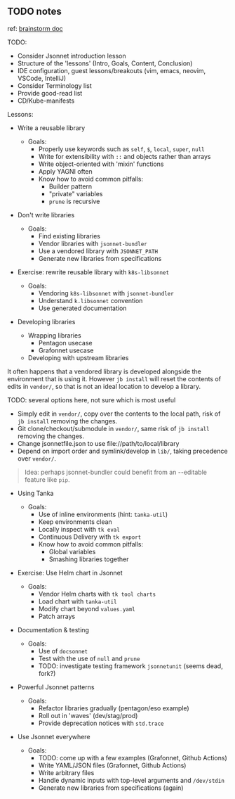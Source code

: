 ## TODO notes

ref: [brainstorm doc](https://docs.google.com/document/d/1zDFaASBuDdsuxEXXc1E1UGhsYvWnYqc3m8QBNzM9hTU/edit#)

TODO:
- Consider Jsonnet introduction lesson
- Structure of the 'lessons' (Intro, Goals, Content, Conclusion)
- IDE configuration, guest lessons/breakouts (vim, emacs, neovim, VSCode,  IntelliJ)
- Consider Terminology list
- Provide good-read list
- CD/Kube-manifests

Lessons:

- Write a reusable library
    - Goals:
        - Properly use keywords such as `self`, `$`, `local`, `super`, `null`
        - Write for extensibility with `::` and objects rather than arrays
        - Write object-oriented with 'mixin' functions
        - Apply YAGNI often
        - Know how to avoid common pitfalls:
            - Builder pattern
            - "private" variables
            - `prune` is recursive

- Don't write libraries
    - Goals:
        - Find existing libraries
        - Vendor libraries with `jsonnet-bundler`
        - Use a vendored library with `JSONNET_PATH`
        - Generate new libraries from specifications

- Exercise: rewrite reusable library with `k8s-libsonnet`
    - Goals:
        - Vendoring `k8s-libsonnet` with `jsonnet-bundler`
        - Understand `k.libsonnet` convention
        - Use generated documentation

- Developing libraries
    - Wrapping libraries
      - Pentagon usecase
      - Grafonnet usecase
    - Developing with upstream libraries

It often happens that a vendored library is developed alongside the environment that is
using it. However `jb install` will reset the contents of edits in `vendor/`, so that is
not an ideal location to develop a library.

TODO: several options here, not sure which is most useful

- Simply edit in `vendor/`, copy over the contents to the local path, risk of `jb install`
    removing the changes.
- Git clone/checkout/submodule in `vendor/`, same risk of `jb install` removing the
    changes.
- Change jsonnetfile.json to use file://path/to/local/library
- Depend on import order and symlink/develop in `lib/`, taking precedence over `vendor/`.

> Idea: perhaps jsonnet-bundler could benefit from an --editable feature like `pip`.

- Using Tanka
    - Goals:
        - Use of inline environments (hint: `tanka-util`)
        - Keep environments clean
        - Locally inspect with `tk eval` 
        - Continuous Delivery with `tk export`
        - Know how to avoid common pitfalls:
            - Global variables
            - Smashing libraries together

- Exercise: Use Helm chart in Jsonnet
    - Goals:
        - Vendor Helm charts with `tk tool charts`
        - Load chart with `tanka-util`
        - Modify chart beyond `values.yaml`
        - Patch arrays

- Documentation & testing
    - Goals:
        - Use of `docsonnet`
        - Test with the use of `null` and `prune`
        - TODO: investigate testing framework `jsonnetunit` (seems dead, fork?)

- Powerful Jsonnet patterns
    - Goals:
        - Refactor libraries gradually (pentagon/eso example)
        - Roll out in 'waves' (dev/stag/prod)
        - Provide deprecation notices with `std.trace`

- Use Jsonnet everywhere
    - Goals:
        - TODO: come up with a few examples (Grafonnet, Github Actions)
        - Write YAML/JSON files (Grafonnet, Github Actions)
        - Write arbitrary files 
        - Handle dynamic inputs with top-level arguments and `/dev/stdin`
        - Generate new libraries from specifications (again)


